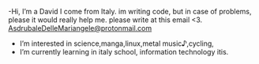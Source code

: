  -Hi, I’m a David I come from Italy.
 im writing code, but in case of problems,
 please it would really help me. 
 please write at this email <3. AsdrubaleDelleMariangele@protonmail.com 
- I’m interested in science,manga,linux,metal music♪,cycling,
- I’m currently learning in italy school, information technology itis.
<!---
LinuxMasterRac3/LinuxMasterRac3 is a ✨ special ✨ repository because its `README.md` (this file) appears on your GitHub profile.
You can click the Preview link to take a look at your changes.
--->
